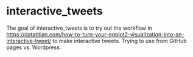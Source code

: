 
<!-- README.md is generated from README.Rmd. Please edit that file -->

# interactive\_tweets

<!-- badges: start -->

<!-- badges: end -->

The goal of interactive\_tweets is to try out the workflow in
<https://datatitian.com/how-to-turn-your-ggplot2-visualization-into-an-interactive-tweet/>
to make interactive tweets. Trying to use from GitHub pages
vs. Wordpress.
